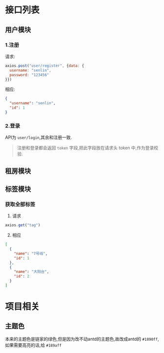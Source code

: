 # 接口列表
## 用户模块
### 1.注册
请求:
```js
axios.post("user/register", {data: {
  username: "senlin",
  password: "123456"
}})
```
相应:
```json
{
  "username": "senlin",
  "id": 1
}
```
### 2.登录
API为 `user/login`,其余和注册一致.

> 注册和登录都会返回 `token` 字段,把此字段放在请求头 token 中,作为登录校验.

## 租房模块


## 标签模块
### 获取全部标签
1. 请求
```js
axios.get("tag")
```

2. 相应
```json
[
  {
    "name": "7号线",
    "id": 1
  },
  {
    "name": "大阳台",
    "id": 2
  }
]
```

# 项目相关

## 主题色
本来的主题色是链家的绿色,但是因为改不动antd的主题色,故改成antd的 `#1890ff`,如果需要高亮的话,给 `#189aff`